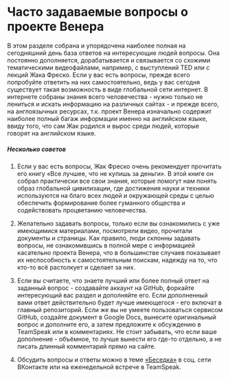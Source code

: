 # Часто задаваемые вопросы о проекте Венера

В этом разделе собрана и упорядочена наиболее полная на сегодняшний день база ответов на интересующие людей вопросы. Она постоянно дополняется, дорабатывается и связывается со схожими тематическими видеофайлами, например, с выступлений TED или с лекций Жака Фреско. Если у вас есть вопросы, прежде всего попробуйте ответить на них самостоятельно, ведь у вас сегодня существует такая возможность в виде глобальной сети интернет. В интернете собраны знания всего человечества - нужно только не лениться и искать информацию на различных сайтах - и прежде всего, на англоязычных ресурсах, т.к. проект Венера изначально содержит наиболее полный багаж информации именно на английском языке, ввиду того, что сам Жак родился и вырос среди людей, которые говорят на английском языке.

##### Несколько советов

1. Если у вас есть вопросы, Жак Фреско очень рекомендует прочитать его книгу «Все лучшее, что не купишь за деньги». В этой книге он собрал практически все свои знания, которые помогут нам понять образ глобальной цивилизации, где достижения науки и техники используются на благо всех людей и окружающей среды с целью обеспечить формирование более гуманного общества и содействовать процветанию человечества.

2. Желательно задавать вопросы, только если вы ознакомились с уже имеющимися материалами, посмотрели видео, прочитали документы и страницы. Как правило, люди склонны задавать вопросы, не ознакомившись в полной мере с информацией касательно проекта Венера, что в большинстве случаев показывает их неспособность к самостоятельным поискам, надежду на то, что кто-то всё растолкует и сделает за них.

3. Если вы считаете, что знаете лучший или более полный ответ на заданный вопрос - создавайте аккаунт на GitHub, форкайте интересующий вас раздел и дополняйте его. Если дополненный вами ответ действительно будет лучше имеющегося - его включат в главный репозиторий. Если же вы не умеете пользоваться сервисом GitHub, создайте документ в Google Docs, вынесите оригинальный вопрос и дополните его, а затем предложите к обсуждению в TeamSpeak или в комментариях. Не стоит забывать, что если ваше дополнение - объёмное, то лучше вынести его где-то отдельно, а не писать длинный комментарий прямо на сайте.

4. Обсудить вопросы и ответы можно в теме [«Беседка»](https://vk.com/topic-28542288_30480782) в соц. сети ВКонтакте или на еженедельной встрече в TeamSpeak.
